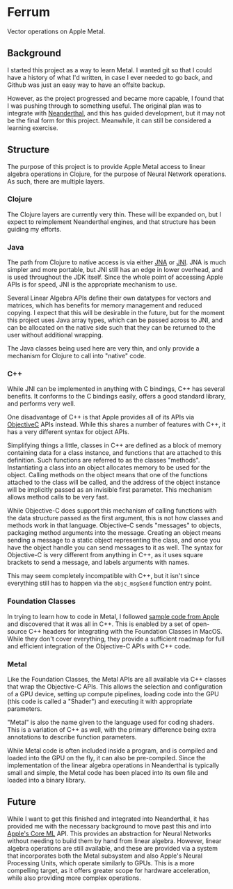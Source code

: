 # Ferrum
Vector operations on Apple Metal.

## Background
I started this project as a way to learn Metal. I wanted git so that I could have a history of what I'd written, in case I ever needed to go back, and Github was just an easy way to have an offsite backup.

However, as the project progressed and became more capable, I found that I was pushing through to something useful. The original plan was to integrate with [Neanderthal](https://github.com/uncomplicate/neanderthal), and this has guided development, but it may not be the final form for this project. Meanwhile, it can still be considered a learning exercise.

## Structure
The purpose of this project is to provide Apple Metal access to linear algebra operations in Clojure, for the purpose of Neural Network operations. As such, there are multiple layers.

### Clojure
The Clojure layers are currently very thin. These will be expanded on, but I expect to reimplement Neanderthal engines, and that structure has been guiding my efforts.

### Java
The path from Clojure to native access is via either [JNA](https://github.com/java-native-access/jna) or [JNI](https://docs.oracle.com/en/java/javase/22/docs/specs/jni/index.html). JNA is much simpler and more portable, but JNI still has an edge in lower overhead, and is used throughout the JDK itself. Since the whole point of accessing Apple APIs is for speed, JNI is the appropriate mechanism to use.

Several Linear Algebra APIs define their own datatypes for vectors and matrices, which has benefits for memory management and reduced copying. I expect that this will be desirable in the future, but for the moment this project uses Java array types, which can be passed across to JNI, and can be allocated on the native side such that they can be returned to the user without additional wrapping.

The Java classes being used here are very thin, and only provide a mechanism for Clojure to call into "native" code.

### C++
While JNI can be implemented in anything with C bindings, C++ has several benefits. It conforms to the C bindings easily, offers a good standard library, and performs very well.

One disadvantage of C++ is that Apple provides all of its APIs via [ObjectiveC](https://developer.apple.com/library/archive/documentation/Cocoa/Conceptual/ProgrammingWithObjectiveC/Introduction/Introduction.html) APIs instead. While this shares a number of features with C++, it has a very different syntax for object APIs.

Simplifying things a little, classes in C++ are defined as a block of memory containing data for a class instance, and functions that are attached to this definition. Such functions are referred to as the classes "methods". Instantiating a class into an object allocates memory to be used for the object. Calling methods on the object means that one of the functions attached to the class will be called, and the address of the object instance will be implicitly passed as an invisible first parameter. This mechanism allows method calls to be very fast.

While Objective-C does support this mechanism of calling functions with the data structure passed as the first argument, this is not how classes and methods work in that language. Objective-C sends "messages" to objects, packaging method arguments into the message. Creating an object means sending a message to a static object representing the class, and once you have the object handle you can send messages to it as well. The syntax for Objective-C is very different from anything in C++, as it uses square brackets to send a message, and labels arguments with names.

This may seem completely incompatible with C++, but it isn't since everything still has to happen via the `objc_msgSend` function entry point.

### Foundation Classes
In trying to learn how to code in Metal, I followed [sample code from Apple](https://developer.apple.com/metal/sample-code/) and discovered that it was all in C++. This is enabled by a set of open-source C++ headers for integrating with the Foundation Classes in MacOS. While they don't cover everything, they provide a sufficient roadmap for full and efficient integration of the Objective-C APIs with C++ code.

### Metal
Like the Foundation Classes, the Metal APIs are all available via C++ classes that wrap the Objective-C APIs. This allows the selection and configuration of a GPU device, setting up compute pipelines, loading code into the GPU (this code is called a "Shader") and executing it with appropriate parameters.

"Metal" is also the name given to the language used for coding shaders. This is a variation of C++ as well, with the primary difference being extra annotations to describe function parameters.

While Metal code is often included inside a program, and is compiled and loaded into the GPU on the fly, it can also be pre-compiled. Since the implementation of the linear algebra operations in Neanderthal is typically small and simple, the Metal code has been placed into its own file and loaded into a binary library.

## Future
While I want to get this finished and integrated into Neanderthal, it has provided me with the necessary background to move past this and into [Apple's Core ML](https://developer.apple.com/documentation/coreml) API. This provides an abstraction for Neural Networks without needing to build them by hand from linear algebra. However, linear algebra operations are still available, and these are provided via a system that incorporates both the Metal subsystem and also Apple's Neural Processing Units, which operate similarly to GPUs. This is a more compelling target, as it offers greater scope for hardware acceleration, while also providing more complex operations.
